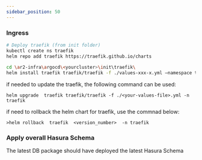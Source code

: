 ```yaml
---
sidebar_position: 50
---
```


### Ingress

```bash
# Deploy traefik (from init folder)
kubectl create ns traefik
helm repo add traefik https://traefik.github.io/charts
 
cd \ar2-infra\argocd\<yourcluster>\init\traefik\
helm install traefik traefik/traefik -f ./values-xxx-x.yml –namespace traefik
```

if needed to update the traefik, the following command can be used: 
```
helm upgrade  traefik traefik/traefik -f ./<your-values-file>.yml -n traefik
```

if need to rollback the helm chart for traefik, use the commnad below:
```
>helm rollback  traefik  <version_number>  -n traefik
```

### Apply overall Hasura Schema
The latest DB package should have deployed the latest Hasura Schema
